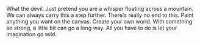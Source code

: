 What the devil. Just pretend you are a whisper floating across a mountain. We can always carry this a step further. There's really no end to this. Paint anything you want on the canvas. Create your own world. With something so strong, a little bit can go a long way. All you have to do is let your imagination go wild.